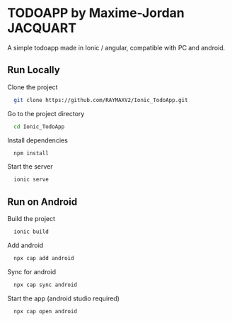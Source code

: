 
# TODOAPP by Maxime-Jordan JACQUART

A simple todoapp made in Ionic / angular, compatible with PC and android.



## Run Locally

Clone the project

```bash
  git clone https://github.com/RAYMAXV2/Ionic_TodoApp.git
```

Go to the project directory

```bash
  cd Ionic_TodoApp
```

Install dependencies

```bash
  npm install
```

Start the server

```bash
  ionic serve
```


## Run on Android


Build the project

```bash
  ionic build
```

Add android

```bash
  npx cap add android
```


Sync for android

```bash
  npx cap sync android
```

Start the app (android studio required)

```bash
  npx cap open android
```


